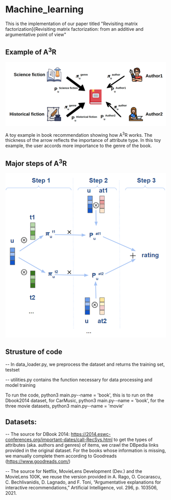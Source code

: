 # Machine_learning
This is the implementation of our paper titled "Revisiting matrix factorization]{Revisiting matrix factorization: from an additive and argumentative point of view"  

## Example of A<sup>3</sup>R

![A toy example in book recommendation showing how A<sup>3</sup>R works. The thickness of the arrow reflects the importance of attribute type. In this toy example, the user accords more importance to the genre of the book.](https://github.com/anonymouscodeforpaper/machine_learning/blob/master/framework_dsaa.png)

A toy example in book recommendation showing how A<sup>3</sup>R works. The thickness of the arrow reflects the importance of attribute type. In this toy example, the user accords more importance to the genre of the book.

## Major steps of A<sup>3</sup>R

![The major steps of A<sup>3</sup>R](https://github.com/anonymouscodeforpaper/machine_learning/blob/master/zhuzhu.png)

## Strusture of code
-- In data_loader.py, we preprocess the dataset and returns the training set, testset

-- utilities.py contains the function necessary for data processing and model training


To run the code, python3 main.py--name = 'book', this is to run on the Dbook2014 dataset, for CarMusic, python3 main.py--name = 'book', for the three movie datasets, python3 main.py--name = 'movie'


## Datasets:

-- The source for DBook 2014: https://2014.eswc-conferences.org/important-dates/call-RecSys.html to get the types of attributes (aka. authors and genres) of items, we crawl the DBpedia links provided in the original dataset. For the books whose information is missing, we manually complete them according to Goodreads (https://www.goodreads.com/)

-- The source for Netflix, MovieLens Development (Dev.) and the MovieLens 100K, we reuse the version provided in A. Rago, O. Cocarascu, C. Bechlivanidis, D. Lagnado, and F. Toni, “Argumentative explanations for interactive recommendations,” Artificial Intelligence, vol. 296, p. 103506, 2021.

